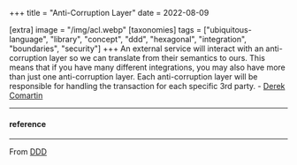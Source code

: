 +++
title = "Anti-Corruption Layer"
date = 2022-08-09

[extra]
  image = "/img/acl.webp"
[taxonomies]
   tags = ["ubiquitous-language", "library", "concept", "ddd", "hexagonal", "integration", "boundaries", "security"]
+++
An external service will interact with an anti-corruption layer so we can translate from their semantics to ours. This means that if you have many different integrations, you may also have more than just one anti-corruption layer. Each anti-corruption layer will be responsible for handling the transaction for each specific 3rd party. - [Derek Comartin](https://codeopinion.com/anti-corruption-layer-for-mapping-between-boundaries/)

---

#### reference

---

From [DDD](https://thedomaindrivendesign.io/what-is-ddd/)
